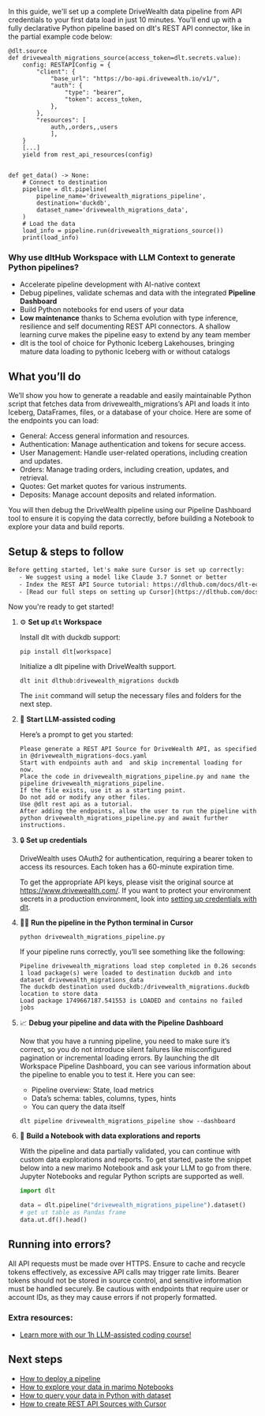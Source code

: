 In this guide, we'll set up a complete DriveWealth data pipeline from API credentials to your first data load in just 10 minutes. You'll end up with a fully declarative Python pipeline based on dlt's REST API connector, like in the partial example code below:

```python-outcome
@dlt.source
def drivewealth_migrations_source(access_token=dlt.secrets.value):
    config: RESTAPIConfig = {
        "client": {
            "base_url": "https://bo-api.drivewealth.io/v1/",
            "auth": {
                "type": "bearer",
                "token": access_token,
            },
        },
        "resources": [
            auth,,orders,,users
            ],
    }
    [...]
    yield from rest_api_resources(config)


def get_data() -> None:
    # Connect to destination
    pipeline = dlt.pipeline(
        pipeline_name='drivewealth_migrations_pipeline',
        destination='duckdb',
        dataset_name='drivewealth_migrations_data', 
    )
    # Load the data
    load_info = pipeline.run(drivewealth_migrations_source())
    print(load_info) 
```

### Why use dltHub Workspace with LLM Context to generate Python pipelines?

- Accelerate pipeline development with AI-native context
- Debug pipelines, validate schemas and data with the integrated **Pipeline Dashboard**
- Build Python notebooks for end users of your data
- **Low maintenance** thanks to Schema evolution with type inference, resilience and self documenting REST API connectors. A shallow learning curve makes the pipeline easy to extend by any team member
- dlt is the tool of choice for Pythonic Iceberg Lakehouses, bringing mature data loading to pythonic Iceberg with or without catalogs

## What you’ll do

We’ll show you how to generate a readable and easily maintainable Python script that fetches data from drivewealth_migrations’s API and loads it into Iceberg, DataFrames, files, or a database of your choice. Here are some of the endpoints you can load:

- General: Access general information and resources.
- Authentication: Manage authentication and tokens for secure access.
- User Management: Handle user-related operations, including creation and updates.
- Orders: Manage trading orders, including creation, updates, and retrieval.
- Quotes: Get market quotes for various instruments.
- Deposits: Manage account deposits and related information.

You will then debug the DriveWealth pipeline using our Pipeline Dashboard tool to ensure it is copying the data correctly, before building a Notebook to explore your data and build reports.

## Setup & steps to follow

```default
Before getting started, let's make sure Cursor is set up correctly:
   - We suggest using a model like Claude 3.7 Sonnet or better
   - Index the REST API Source tutorial: https://dlthub.com/docs/dlt-ecosystem/verified-sources/rest_api/ and add it to context as **@dlt rest api**
   - [Read our full steps on setting up Cursor](https://dlthub.com/docs/dlt-ecosystem/llm-tooling/cursor-restapi#23-configuring-cursor-with-documentation)
```

Now you're ready to get started!

1. ⚙️ **Set up `dlt` Workspace**
    
    Install dlt with duckdb support:
    ```shell
    pip install dlt[workspace]
    ```

    Initialize a dlt pipeline with DriveWealth support.
    ```shell
    dlt init dlthub:drivewealth_migrations duckdb
    ```

    The `init` command will setup the necessary files and folders for the next step.
    
2. 🤠 **Start LLM-assisted coding**
    
    Here’s a prompt to get you started:
    
    ```prompt
    Please generate a REST API Source for DriveWealth API, as specified in @drivewealth_migrations-docs.yaml 
    Start with endpoints auth and  and skip incremental loading for now. 
    Place the code in drivewealth_migrations_pipeline.py and name the pipeline drivewealth_migrations_pipeline. 
    If the file exists, use it as a starting point. 
    Do not add or modify any other files. 
    Use @dlt rest api as a tutorial. 
    After adding the endpoints, allow the user to run the pipeline with python drivewealth_migrations_pipeline.py and await further instructions.
    ```

    
3. 🔒 **Set up credentials** 
    
    DriveWealth uses OAuth2 for authentication, requiring a bearer token to access its resources. Each token has a 60-minute expiration time.
    
    To get the appropriate API keys, please visit the original source at https://www.drivewealth.com/.
    If you want to protect your environment secrets in a production environment, look into [setting up credentials with dlt](https://dlthub.com/docs/walkthroughs/add_credentials).
    
4. 🏃‍♀️ **Run the pipeline in the Python terminal in Cursor**
    
    ```shell
    python drivewealth_migrations_pipeline.py
    ```
    
    If your pipeline runs correctly, you’ll see something like the following:
    
    ```shell
    Pipeline drivewealth_migrations load step completed in 0.26 seconds
    1 load package(s) were loaded to destination duckdb and into dataset drivewealth_migrations_data
    The duckdb destination used duckdb:/drivewealth_migrations.duckdb location to store data
    Load package 1749667187.541553 is LOADED and contains no failed jobs
    ```
    
5. 📈 **Debug your pipeline and data with the Pipeline Dashboard**

    Now that you have a running pipeline, you need to make sure it’s correct, so you do not introduce silent failures like misconfigured pagination or incremental loading errors. By launching the dlt Workspace Pipeline Dashboard, you can see various information about the pipeline to enable you to test it. Here you can see:
    - Pipeline overview: State, load metrics
    - Data’s schema: tables, columns, types, hints
    - You can query the data itself
    
    ```shell
    dlt pipeline drivewealth_migrations_pipeline show --dashboard
    ```
    
6. 🐍 **Build a Notebook with data explorations and reports**

    With the pipeline and data partially validated, you can continue with custom data explorations and reports. To get started, paste the snippet below into a new marimo Notebook and ask your LLM to go from there. Jupyter Notebooks and regular Python scripts are supported as well.

    
    ```python
    import dlt

   data = dlt.pipeline("drivewealth_migrations_pipeline").dataset()
   # get ut table as Pandas frame
   data.ut.df().head()
    ```

## Running into errors?

All API requests must be made over HTTPS. Ensure to cache and recycle tokens effectively, as excessive API calls may trigger rate limits. Bearer tokens should not be stored in source control, and sensitive information must be handled securely. Be cautious with endpoints that require user or account IDs, as they may cause errors if not properly formatted.

### Extra resources:

- [Learn more with our 1h LLM-assisted coding course!](https://www.youtube.com/watch?v=GGid70rnJuM)

## Next steps

- [How to deploy a pipeline](https://dlthub.com/docs/walkthroughs/deploy-a-pipeline)
- [How to explore your data in marimo Notebooks](https://dlthub.com/docs/general-usage/dataset-access/marimo)
- [How to query your data in Python with dataset](https://dlthub.com/docs/general-usage/dataset-access/dataset)
- [How to create REST API Sources with Cursor](https://dlthub.com/docs/dlt-ecosystem/llm-tooling/cursor-restapi)